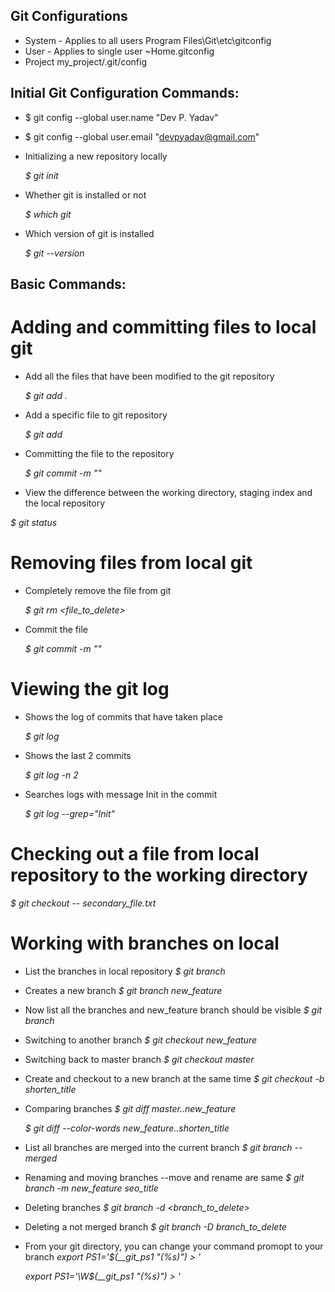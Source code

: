 ## Git Configurations
* System - Applies to all users
Program Files\Git\etc\gitconfig
* User - Applies to single user
~Home\.gitconfig
* Project
my_project/.git/config

## Initial Git Configuration Commands:

* $ git config --global user.name "Dev P. Yadav"

* $ git config --global user.email "devpyadav@gmail.com"

* Initializing a new repository locally

  *$ git init*

* Whether git is installed or not

  *$ which git*

* Which version of git is installed

  *$ git --version*

## Basic Commands:

# Adding and committing files to local git

* Add all the files that have been modified to the git repository

  *$ git add .*

* Add a specific file to git repository

  *$ git add <file name>*

* Committing the file to the repository

  *$ git commit -m "<Comment>"*

*  View the difference between the working directory, staging index and the local repository

  *$ git status*

# Removing files from local git

* Completely remove the file from git

  *$ git rm <file_to_delete>*

* Commit the file

  *$ git commit -m "<comment>"*

# Viewing the git log

* Shows the log of commits that have taken place

  *$ git log*

* Shows the last 2 commits

  *$ git log -n 2*

* Searches logs with message Init in the commit

  *$ git log --grep="Init"*

# Checking out a file from local repository to the working directory
  *$ git checkout -- secondary_file.txt*

# Working with branches on local

* List the branches in local repository
  *$ git branch*

* Creates a new branch
  *$ git branch new_feature*

* Now list all the branches and new_feature branch should be visible
  *$ git branch*

* Switching to another branch
  *$ git checkout new_feature*

* Switching back to master branch
  *$ git checkout master*

* Create and checkout to a new branch at the same time
  *$ git checkout -b shorten_title*

* Comparing branches
  *$ git diff master..new_feature*

  *$ git diff --color-words new_feature..shorten_title*

* List all branches are merged into the current branch
  *$ git branch --merged*

* Renaming and moving branches  --move and rename are same
  *$ git branch -m new_feature seo_title*

* Deleting branches
  *$ git branch -d <branch_to_delete>*

* Deleting a not merged branch
  *$ git branch -D branch_to_delete*

* From your git directory, you can change your command promopt to your branch
  *export PS1='$(__git_ps1 "(%s)") > '*

  *export PS1='\W$(__git_ps1 "(%s)") > '*

